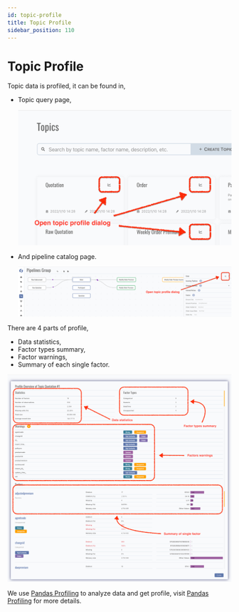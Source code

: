 ```yaml
---
id: topic-profile  
title: Topic Profile  
sidebar_position: 110
---
```


# Topic Profile

Topic data is profiled, it can be found in,

- Topic query page,

  ![Topic Profile in Query](images/topic-profile-in-query.png)

- And pipeline catalog page.

  ![Topic Profile in Pipeline Catalog](images/topic-profile-in-pipeline-catalog.png)

There are 4 parts of profile,

- Data statistics,
- Factor types summary,
- Factor warnings,
- Summary of each single factor.

![Topic Profile](images/topic-profile.png)

We use [Pandas Profiling](https://pandas-profiling.github.io/pandas-profiling/docs/master/rtd/) to analyze data and get profile,
visit [Pandas Profiling](https://pandas-profiling.github.io/pandas-profiling/docs/master/rtd/) for more details.